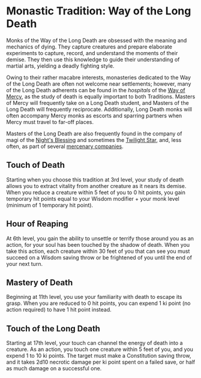 # Monastic Tradition: Way of the Long Death
Monks of the Way of the Long Death are obsessed with the meaning and mechanics of dying. They capture creatures and prepare elaborate experiments to capture, record, and understand the moments of their demise. They then use this knowledge to guide their understanding of martial arts, yielding a deadly fighting style.

Owing to their rather macabre interests, monasteries dedicated to the Way of the Long Death are often not welcome near settlements; however, many of the Long Death adherents can be found in the *hospitals* of the [Way of Mercy](Mercy.md), as the study of death is equally important to both Traditions. Masters of Mercy will frequently take on a Long Death student, and Masters of the Long Death will frequently reciprocate. Additionally, Long Death monks will often accompany Mercy monks as escorts and sparring partners when Mercy must travel to far-off places.

Masters of the Long Death are also frequently found in the company of magi of the [Night's Blessing](../../Organizations/MageSchools/NightsBlessing.md) and sometimes the [Twilight Star](../../Organizations/MageSchools/TwilightStar.md), and, less often, as part of several [mercenary companies](../../Organizations/MercCompanies/MercCompanies.md).

## Touch of Death
Starting when you choose this tradition at 3rd level, your study of death allows you to extract vitality from another creature as it nears its demise. When you reduce a creature within 5 feet of you to 0 hit points, you gain temporary hit points equal to your Wisdom modifier + your monk level (minimum of 1 temporary hit point).

## Hour of Reaping
At 6th level, you gain the ability to unsettle or terrify those around you as an action, for your soul has been touched by the shadow of death. When you take this action, each creature within 30 feet of you that can see you must succeed on a Wisdom saving throw or be frightened of you until the end of your next turn.

## Mastery of Death
Beginning at 11th level, you use your familiarity with death to escape its grasp. When you are reduced to 0 hit points, you can expend 1 ki point (no action required) to have 1 hit point instead.

## Touch of the Long Death
Starting at 17th level, your touch can channel the energy of death into a creature. As an action, you touch one creature within 5 feet of you, and you expend 1 to 10 ki points. The target must make a Constitution saving throw, and it takes 2d10 necrotic damage per ki point spent on a failed save, or half as much damage on a successful one.
